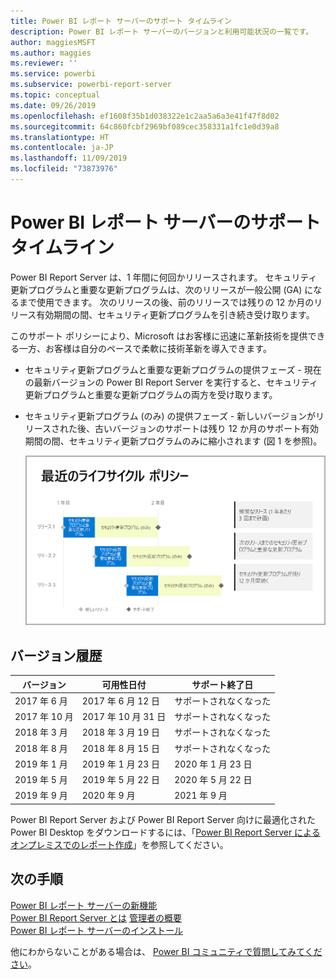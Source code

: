 ```yaml
---
title: Power BI レポート サーバーのサポート タイムライン
description: Power BI レポート サーバーのバージョンと利用可能状況の一覧です。
author: maggiesMSFT
ms.author: maggies
ms.reviewer: ''
ms.service: powerbi
ms.subservice: powerbi-report-server
ms.topic: conceptual
ms.date: 09/26/2019
ms.openlocfilehash: ef1608f35b1d038322e1c2aa5a6a3e41f47f8d02
ms.sourcegitcommit: 64c860fcbf2969bf089cec358331a1fc1e0d39a8
ms.translationtype: HT
ms.contentlocale: ja-JP
ms.lasthandoff: 11/09/2019
ms.locfileid: "73873976"
---
```

# <a name="support-timeline-for-power-bi-report-server"></a>Power BI レポート サーバーのサポート タイムライン

Power BI Report Server は、1 年間に何回かリリースされます。 セキュリティ更新プログラムと重要な更新プログラムは、次のリリースが一般公開 (GA) になるまで使用できます。 次のリリースの後、前のリリースでは残りの 12 か月のリリース有効期間の間、セキュリティ更新プログラムを引き続き受け取ります。

このサポート ポリシーにより、Microsoft はお客様に迅速に革新技術を提供できる一方、お客様は自分のペースで柔軟に技術革新を導入できます。

* セキュリティ更新プログラムと重要な更新プログラムの提供フェーズ - 現在の最新バージョンの Power BI Report Server を実行すると、セキュリティ更新プログラムと重要な更新プログラムの両方を受け取ります。
* セキュリティ更新プログラム (のみ) の提供フェーズ - 新しいバージョンがリリースされた後、古いバージョンのサポートは残り 12 か月のサポート有効期間の間、セキュリティ更新プログラムのみに縮小されます (図 1 を参照)。

    ![サポート期間を示すグラフ](media/support-timeline/report-server-support-timeline-overall.png)

## <a name="version-history"></a>バージョン履歴

| **バージョン** | **可用性日付** | **サポート終了日** |
| --- | --- | --- |
| 2017 年 6 月 |2017 年 6 月 12 日 |サポートされなくなった |
| 2017 年 10 月 |2017 年 10 月 31 日 | サポートされなくなった |
| 2018 年 3 月 | 2018 年 3 月 19 日 | サポートされなくなった |
| 2018 年 8 月 | 2018 年 8 月 15 日 | サポートされなくなった |
| 2019 年 1 月 | 2019 年 1 月 23 日 | 2020 年 1 月 23 日 |
| 2019 年 5 月 | 2019 年 5 月 22 日 | 2020 年 5 月 22 日 |
| 2019 年 9 月 | 2020 年 9 月 | 2021 年 9 月 

Power BI Report Server および Power BI Report Server 向けに最適化された Power BI Desktop をダウンロードするには、「[Power BI Report Server によるオンプレミスでのレポート作成](https://powerbi.microsoft.com/report-server/)」を参照してください。

## <a name="next-steps"></a>次の手順
[Power BI レポート サーバーの新機能](whats-new.md)  
[Power BI Report Server とは](get-started.md)
[管理者の概要](admin-handbook-overview.md)  
[Power BI レポート サーバーのインストール](install-report-server.md)  

他にわからないことがある場合は、 [Power BI コミュニティで質問してみてください](https://community.powerbi.com/)。